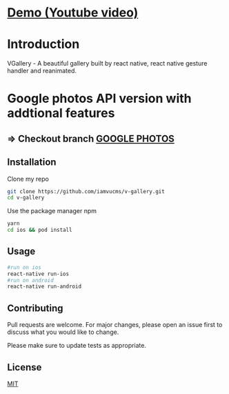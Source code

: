 # [Demo (Youtube video)](https://www.youtube.com/watch?v=Qa1alku34Ms&ab_channel=I%27mVuCms)
# Introduction

VGallery - A beautiful gallery built by react native, react native gesture handler and reanimated.
# Google photos API version with addtional features  
## => Checkout branch [GOOGLE PHOTOS](https://github.com/iamvucms/v-gallery/tree/google-photos)
## Installation

Clone my repo
```bash
git clone https://github.com/iamvucms/v-gallery.git
cd v-gallery
```
Use the package manager npm

```bash
yarn
cd ios && pod install
```

## Usage
```bash
#run on ios 
react-native run-ios
#run on android
react-native run-android
```

## Contributing
Pull requests are welcome. For major changes, please open an issue first to discuss what you would like to change.

Please make sure to update tests as appropriate.

## License
[MIT](https://choosealicense.com/licenses/mit/)
